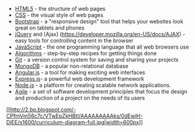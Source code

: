 - [HTML5](https://developer.mozilla.org/en-US/docs/Web/HTML) - the structure of web pages
- [CSS](https://developer.mozilla.org/en-US/docs/Web/CSS) - the visual style of web pages
- [Bootstrap](http://getbootstrap.com/) - a "responsive design" tool that helps your websites look great on tablets and phones
- [jQuery](https://jquery.com/) and [Ajax] (https://developer.mozilla.org/en-US/docs/AJAX) - easy tools for controlling content in the browser
- [JavaScript](https://developer.mozilla.org/en-US/docs/Web/JavaScript) - the one programming language that all web browsers use
- [Algorithms](https://en.wikipedia.org/wiki/Algorithm) - step-by-step recipes for getting things done
- [Git](https://git-scm.com/) - a version control system for saving and sharing your projects
- [MongoDB](https://www.mongodb.org/) - a popular non-relational database
- [Angular.js](https://angularjs.org/) - a tool for making exciting web interfaces
- [Express.js](http://expressjs.com/)- a powerful web development framework
- [Node.js](https://nodejs.org/) - a platform for creating scalable network applications.
- [Agile](https://en.wikipedia.org/wiki/Agile_software_development) - a set of software development principles that focus the design and production of a project on the needs of its users

[[http://2.bp.blogspot.com/-CPfmVm56c7c/VTwEpZkHBtI/AAAAAAAAAks/0dEwiH-DjEE/s1600/curriculum-diagram-full.jpg|width=600px]]